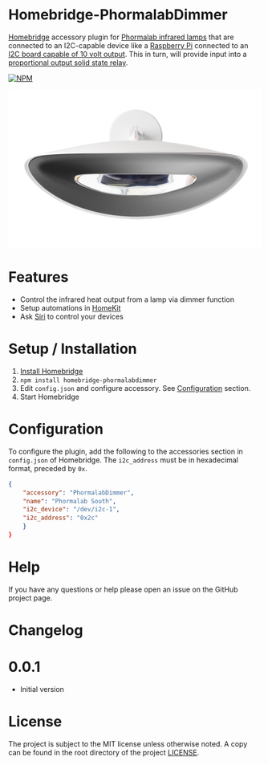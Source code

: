[Install Homebridge]: https://github.com/nfarina/homebridge#installation
[Configuration]: #Configuration

# Homebridge-PhormalabDimmer

[Homebridge](https://homebridge.io) accessory plugin for [Phormalab infrared lamps](https://www.phormalab.it) that are connected to an I2C-capable device like a [Raspberry Pi](https://www.raspberrypi.org) connected to an [I2C board capable of 10 volt output](https://www.tindie.com/products/chathura/aptinex-i2c-dac-module-0-10v-mcp4725/#specs). This in turn, will provide input into a [proportional output solid state relay](http://www.crydom.com/en/products/control-relays/pcv-series/10pcv2415/).

[![NPM](https://nodei.co/npm/homebridge-phormalabdimmer.png?compact=true)](https://npmjs.org/package/homebridge-phormalabdimmer)

[![Phormalab Hotdoor Infrared Heating Lamp](images/hotdoor.png)](https://www.phormalab.it)

# Features
* Control the infrared heat output from a lamp via dimmer function
* Setup automations in [HomeKit](https://www.apple.com/ios/home/)
* Ask [Siri](https://support.apple.com/siri) to control your devices

# Setup / Installation
1. [Install Homebridge]
2. `npm install homebridge-phormalabdimmer`
3. Edit `config.json` and configure accessory. See [Configuration](#configuration) section.
4. Start Homebridge

# Configuration

To configure the plugin, add the following to the accessories section in `config.json` of Homebridge. The `i2c_address` must be in hexadecimal format, preceded by `0x`.

```json
{
    "accessory": "PhormalabDimmer",
    "name": "Phormalab South",
    "i2c_device": "/dev/i2c-1",
    "i2c_address": "0x2c"
    }
}
```

# Help
If you have any questions or help please open an issue on the GitHub project page.

# Changelog

# 0.0.1
 * Initial version

# License
The project is subject to the MIT license unless otherwise noted. A copy can be found in the root directory of the project [LICENSE](LICENSE).
